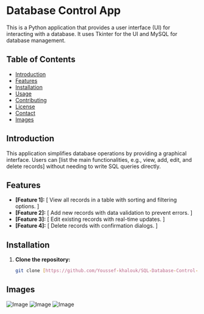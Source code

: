 



# Database Control App

This is a Python application that provides a user interface (UI) for interacting with a database. It uses Tkinter for the UI and MySQL for database management.

## Table of Contents

- [Introduction](#introduction)
- [Features](#features)
- [Installation](#installation)
- [Usage](#usage)
- [Contributing](#contributing)
- [License](#license)
- [Contact](#contact)
- [Images](#Images)

## Introduction

This application simplifies database operations by providing a graphical interface. Users can [list the main functionalities, e.g., view, add, edit, and delete records] without needing to write SQL queries directly.

## Features

* **[Feature 1]:** [ View all records in a table with sorting and filtering options. ]
* **[Feature 2]:** [ Add new records with data validation to prevent errors. ]
* **[Feature 3]:** [ Edit existing records with real-time updates. ]
* **[Feature 4]:** [ Delete records with confirmation dialogs. ]

## Installation

1. **Clone the repository:**
   ```bash
   git clone [https://github.com/Youssef-khalouk/SQL-Database-Control-App.git](https://www.google.com/search?q=https://github.com/Youssef-khalouk/SQL-Database-Control-App.git)

## Images
![Image](https://github.com/user-attachments/assets/5e9e5d63-7f7a-426c-8db0-b590dc1e4027)
![Image](https://github.com/user-attachments/assets/e59d1cf3-0fcd-46e1-bc93-8bcbdbdbaf57)
![Image](https://github.com/user-attachments/assets/afdca2b3-1c33-4748-808d-165456edc439)

